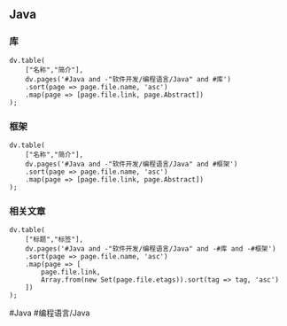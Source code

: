 ## Java
### 库
```dataviewjs
dv.table(
	["名称","简介"],
	dv.pages('#Java and -"软件开发/编程语言/Java" and #库')
	.sort(page => page.file.name, 'asc')
	.map(page => [page.file.link, page.Abstract])
);
```

### 框架
```dataviewjs
dv.table(
	["名称","简介"],
	dv.pages('#Java and -"软件开发/编程语言/Java" and #框架')
	.sort(page => page.file.name, 'asc')
	.map(page => [page.file.link, page.Abstract])
);
```

### 相关文章
```dataviewjs
dv.table(
	["标题","标签"],
	dv.pages('#Java and -"软件开发/编程语言/Java" and -#库 and -#框架')
	.sort(page => page.file.name, 'asc')
	.map(page => [
		page.file.link,
		Array.from(new Set(page.file.etags)).sort(tag => tag, 'asc')
	])
);
```
#Java #编程语言/Java 